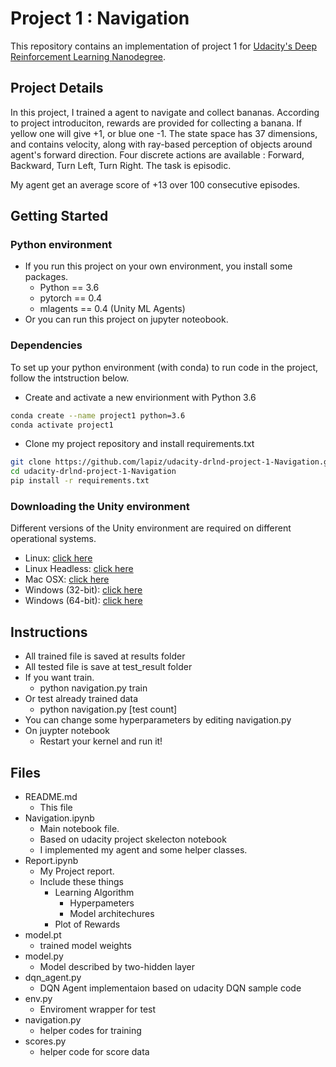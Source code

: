 # Project 1 : Navigation

This repository contains an implementation of project 1 for [Udacity's Deep Reinforcement Learning Nanodegree](https://www.udacity.com/course/deep-reinforcement-learning-nanodegree--nd893).

## Project Details

In this project, I trained a agent to navigate and collect bananas. According to project introduciton, rewards are provided for collecting a banana. If yellow one will give +1, or blue one -1. The state space has 37 dimensions, and contains velocity, along with ray-based perception of objects around agent's forward direction. Four discrete actions are available : Forward, Backward, Turn Left, Turn Right. The task is episodic.

My agent get an average score of +13 over 100 consecutive episodes.

## Getting Started

### Python environment

- If you run this project on your own environment, you install some packages.
  - Python == 3.6
  - pytorch == 0.4
  - mlagents == 0.4 (Unity ML Agents)
- Or you can run this project on jupyter noteobook.

### Dependencies

To set up your python environment (with conda) to run code in the project, follow the intstruction below.

- Create and activate a new envirionment with Python 3.6

```bash
conda create --name project1 python=3.6
conda activate project1
```

- Clone my project repository and install requirements.txt

```bash
git clone https://github.com/lapiz/udacity-drlnd-project-1-Navigation.git
cd udacity-drlnd-project-1-Navigation
pip install -r requirements.txt
```

### Downloading the Unity environment

Different versions of the Unity environment are required on different operational systems.

- Linux: [click here](https://s3-us-west-1.amazonaws.com/udacity-drlnd/P1/Banana/Banana_Linux.zip)
- Linux Headless: [click here](https://s3-us-west-1.amazonaws.com/udacity-drlnd/P1/Banana/Banana_Linux_NoVis.zip)
- Mac OSX: [click here](https://s3-us-west-1.amazonaws.com/udacity-drlnd/P1/Banana/Banana.app.zip)
- Windows (32-bit): [click here](https://s3-us-west-1.amazonaws.com/udacity-drlnd/P1/Banana/Banana_Windows_x86.zip)
- Windows (64-bit): [click here](https://s3-us-west-1.amazonaws.com/udacity-drlnd/P1/Banana/Banana_Windows_x86_64.zip)
  
## Instructions

- All trained file is saved at results folder
- All tested file is save at test_result folder
- If you want train.
  - python navigation.py train
- Or test already trained data
  - python navigation.py [test count]
- You can change some hyperparameters by editing navigation.py
- On juypter notebook
  - Restart your kernel and run it!

## Files

- README.md
  - This file
- Navigation.ipynb
  - Main notebook file.
  - Based on udacity project skelecton notebook
  - I implemented my agent and some helper classes.
- Report.ipynb
  - My Project report.
  - Include these things
    - Learning Algorithm
      - Hyperpameters
      - Model architechures
    - Plot of Rewards
- model.pt
  - trained model weights
- model.py
  - Model described by two-hidden layer
- dqn_agent.py
  - DQN Agent implementaion based on udacity DQN sample code
- env.py
  - Enviroment wrapper for test
- navigation.py
  - helper codes for training
- scores.py
  - helper code for score data
